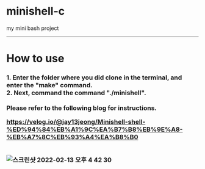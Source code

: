 # minishell-c
my mini bash project
<hr>
<h1>How to use</h1>
<h3>
1. Enter the folder where you did clone in the terminal, and enter the "make" command.<br>
2. Next, command the command "./minishell".<br>
<br>
  Please refer to the following blog for instructions.<br>
  
https://velog.io/@jay13jeong/Minishell-shell-%ED%94%84%EB%A1%9C%EA%B7%B8%EB%9E%A8-%EB%A7%8C%EB%93%A4%EA%B8%B0
<br>
  
<br>
<img width="auto" alt="스크린샷 2022-02-13 오후 4 42 30" src="https://user-images.githubusercontent.com/63899204/153746251-e3fcbfb3-6086-4811-8c5a-47fcaa88e70e.png">

